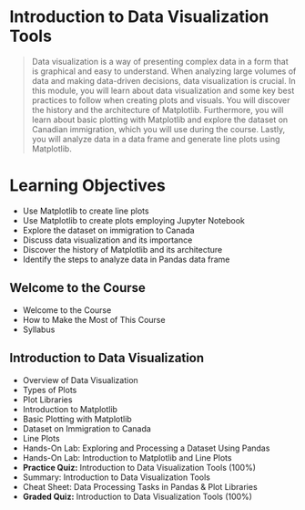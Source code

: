 # Introduction to Data Visualization Tools
> Data visualization is a way of presenting complex data in a form that is graphical and easy to understand. When analyzing large volumes of data and making data-driven decisions, data visualization is crucial. In this module, you will learn about data visualization and some key best practices to follow when creating plots and visuals. You will discover the history and the architecture of Matplotlib. Furthermore, you will learn about basic plotting with Matplotlib and explore the dataset on Canadian immigration, which you will use during the course. Lastly, you will analyze data in a data frame and generate line plots using Matplotlib.
# Learning Objectives
- Use Matplotlib to create line plots
- Use Matplotlib to create plots employing Jupyter Notebook
- Explore the dataset on immigration to Canada
- Discuss data visualization and its importance
- Discover the history of Matplotlib and its architecture
- Identify the steps to analyze data in Pandas data frame
## Welcome to the Course
- Welcome to the Course
- How to Make the Most of This Course
- Syllabus
## Introduction to Data Visualization
- Overview of Data Visualization
- Types of Plots
- Plot Libraries
- Introduction to Matplotlib
- Basic Plotting with Matplotlib
- Dataset on Immigration to Canada
- Line Plots
- Hands-On Lab: Exploring and Processing a Dataset Using Pandas
- Hands-On Lab: Introduction to Matplotlib and Line Plots
- **Practice Quiz:** Introduction to Data Visualization Tools (100%)
- Summary: Introduction to Data Visualization Tools
- Cheat Sheet: Data Processing Tasks in Pandas & Plot Libraries
- **Graded Quiz:** Introduction to Data Visualization Tools (100%)
